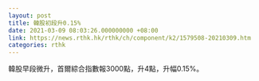 ```yaml
---
layout: post
title: 韓股初段升0.15%
date: 2021-03-09 08:03:26.000000000 +08:00
link: https://news.rthk.hk/rthk/ch/component/k2/1579508-20210309.htm
categories: rthk
---
```


韓股早段微升，首爾綜合指數報3000點，升4點，升幅0.15%。
